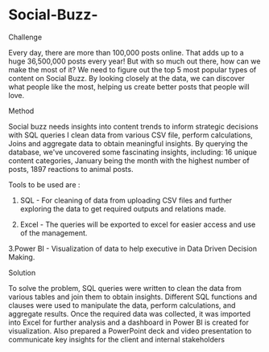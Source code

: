 # Social-Buzz-

Challenge

Every day, there are more than 100,000 posts online. That adds up to a huge 36,500,000 posts every year! But with so much out there, how can we make the most of it? We need to figure out the top 5 most popular types of content on Social Buzz. By looking closely at the data, we can discover what people like the most, helping us create better posts that people will love.

Method

Social buzz needs insights into content trends to inform strategic decisions with SQL queries I clean data from various CSV file, perform calculations, Joins and aggregate data to obtain meaningful insights. By querying the database, we've uncovered some fascinating insights, including: 16 unique content categories, January being the month with the highest number of posts, 1897 reactions to animal posts.​

Tools to be used are :

1. SQL - For cleaning of data from uploading CSV files and further exploring the data to get required outputs and relations made.

2. Excel - The queries will be exported to excel for easier access and use of the management.

3.Power BI - Visualization of data to help executive in Data Driven Decision Making.

Solution

To solve the problem, SQL queries were written to clean the data from various tables and join them to obtain insights. Different SQL functions and clauses were used to manipulate the data, perform calculations, and aggregate results. Once  the required data was collected, it was imported into Excel for further analysis and a dashboard in Power BI is created for visualization. Also prepared a PowerPoint deck and video presentation to communicate key insights for the client and internal stakeholders
